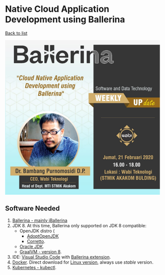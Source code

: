 # Native Cloud Application Development using Ballerina

[Back to list](https://github.com/kamiwabi/weekly-update)

![Poster](week1--ballerina.jpg)

## Software Needed

1.  [Ballerina - mainly jBallerina](https://ballerina.io/downloads/)
2.  JDK 8. At this time, Ballerina only supported on JDK 8 compatible: 
    * OpenJDK distro (
        - [AdoptOpenJDK](https://adoptopenjdk.net/)
        - [Corretto](https://docs.aws.amazon.com/corretto/latest/corretto-8-ug/downloads-list.html).
    * [Oracle JDK](https://www.oracle.com/java/technologies/javase-downloads.html).
    * [GraalVM - version 8](https://github.com/graalvm/graalvm-ce-builds/releases).
3.  IDE: [Visual Studio Code](https://code.visualstudio.com/Download) with [Ballerina extension](https://marketplace.visualstudio.com/items?itemName=ballerina.ballerina).
4.  [Docker](https://docs.docker.com/install/). Direct download for [Linux version](https://docs.docker.com/install/), always use *stable* version.
5.  [Kubernetes - kubectl](https://kubernetes.io/docs/tasks/tools/install-kubectl/).

